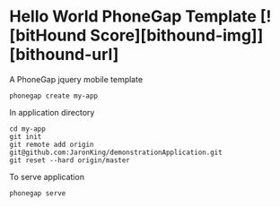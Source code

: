 # Hello World PhoneGap Template [![bitHound Score][bithound-img]][bithound-url]

A PhoneGap jquery mobile template

    phonegap create my-app

In application directory

    cd my-app
    git init
    git remote add origin git@github.com:JaronKing/demonstrationApplication.git
    git reset --hard origin/master

To serve application

    phonegap serve

